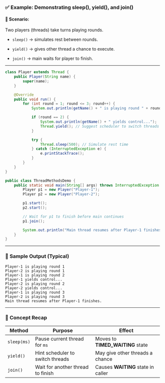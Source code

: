### ✅ **Example: Demonstrating sleep(), yield(), and join()**

#### 🧠 Scenario:

Two players (threads) take turns playing rounds.

- `sleep()` → simulates rest between rounds.
    
- `yield()` → gives other thread a chance to execute.
    
- `join()` → main waits for player to finish.
    

---

```java
class Player extends Thread {
    public Player(String name) {
        super(name);
    }

    @Override
    public void run() {
        for (int round = 1; round <= 3; round++) {
            System.out.println(getName() + " is playing round " + round);

            if (round == 2) {
                System.out.println(getName() + " yields control...");
                Thread.yield(); // Suggest scheduler to switch threads
            }

            try {
                Thread.sleep(500); // Simulate rest time
            } catch (InterruptedException e) {
                e.printStackTrace();
            }
        }
    }
}

public class ThreadMethodsDemo {
    public static void main(String[] args) throws InterruptedException {
        Player p1 = new Player("Player-1");
        Player p2 = new Player("Player-2");

        p1.start();
        p2.start();

        // Wait for p1 to finish before main continues
        p1.join();

        System.out.println("Main thread resumes after Player-1 finishes.");
    }
}
```

---

### 🧾 **Sample Output (Typical)**

```
Player-1 is playing round 1
Player-2 is playing round 1
Player-1 is playing round 2
Player-1 yields control...
Player-2 is playing round 2
Player-2 yields control...
Player-1 is playing round 3
Player-2 is playing round 3
Main thread resumes after Player-1 finishes.
```

---

### 🧠 **Concept Recap**

|Method|Purpose|Effect|
|---|---|---|
|`sleep(ms)`|Pause current thread for `ms`|Moves to **TIMED_WAITING** state|
|`yield()`|Hint scheduler to switch threads|May give other threads a chance|
|`join()`|Wait for another thread to finish|Causes **WAITING** state in caller|
